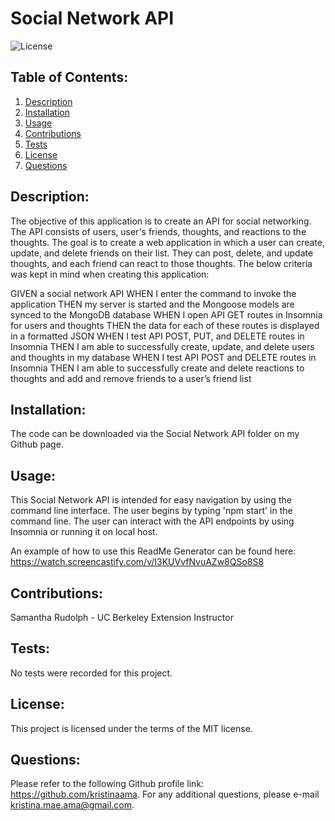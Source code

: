 
  # Social Network API

  ![License](https://img.shields.io/badge/license-MIT-green)

  ## Table of Contents:
  1. [Description](#description)
  2. [Installation](#installation)
  3. [Usage](#usage)
  4. [Contributions](#contributions)
  5. [Tests](#tests)
  6. [License](#license)
  7. [Questions](#questions)

  ## Description:
 The objective of this application is to create an API for social networking. The API consists of users, user's friends, thoughts, and reactions to the thoughts. The goal is to create a web application in which a user can create, update, and delete friends on their list. They can post, delete, and update thoughts, and each friend can react to those thoughts. The below criteria was kept in mind when creating this application:

GIVEN a social network API
WHEN I enter the command to invoke the application
THEN my server is started and the Mongoose models are synced to the MongoDB database
WHEN I open API GET routes in Insomnia for users and thoughts
THEN the data for each of these routes is displayed in a formatted JSON
WHEN I test API POST, PUT, and DELETE routes in Insomnia
THEN I am able to successfully create, update, and delete users and thoughts in my database
WHEN I test API POST and DELETE routes in Insomnia
THEN I am able to successfully create and delete reactions to thoughts and add and remove friends to a user’s friend list

  ## Installation:
 The code can be downloaded via the Social Network API folder on my Github page.

  ## Usage:
  This Social Network API is intended for easy navigation by using the command line interface. The user begins by typing 'npm start' in the command line. The user can interact with the API endpoints by using Insomnia or running it on local host.

  An example of how to use this ReadMe Generator can be found here: https://watch.screencastify.com/v/I3KUVvfNvuAZw8QSo8S8
  
  ## Contributions:
  Samantha Rudolph - UC Berkeley Extension Instructor

  ## Tests:
  No tests were recorded for this project.

  ## License:
 This project is licensed under the terms of the MIT license.

  ## Questions:
  Please refer to the following Github profile link: https://github.com/kristinaama.
    For any additional questions, please e-mail kristina.mae.ama@gmail.com.